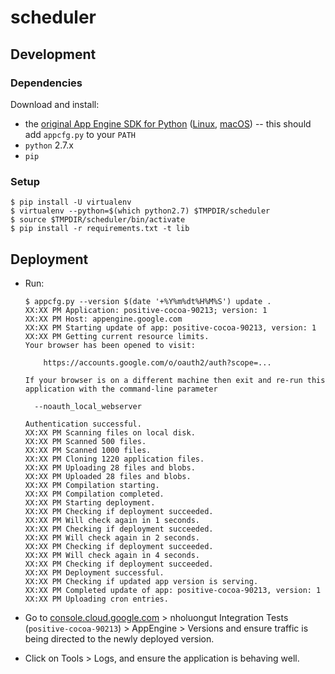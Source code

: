 # scheduler

## Development

### Dependencies

Download and install:

- the [original App Engine SDK for Python](https://cloud.google.com/appengine/docs/standard/python/download) ([Linux](https://storage.googleapis.com/appengine-sdks/featured/google_appengine_1.9.77.zip), [macOS](https://storage.googleapis.com/appengine-sdks/featured/GoogleAppEngineLauncher-1.9.77.dmg)) -- this should add `appcfg.py` to your `PATH`
- `python` 2.7.x
- `pip`

### Setup

```console
$ pip install -U virtualenv
$ virtualenv --python=$(which python2.7) $TMPDIR/scheduler
$ source $TMPDIR/scheduler/bin/activate
$ pip install -r requirements.txt -t lib
```

## Deployment

- Run:
  ```console
  $ appcfg.py --version $(date '+%Y%m%dt%H%M%S') update .
  XX:XX PM Application: positive-cocoa-90213; version: 1
  XX:XX PM Host: appengine.google.com
  XX:XX PM Starting update of app: positive-cocoa-90213, version: 1
  XX:XX PM Getting current resource limits.
  Your browser has been opened to visit:

      https://accounts.google.com/o/oauth2/auth?scope=...

  If your browser is on a different machine then exit and re-run this
  application with the command-line parameter

    --noauth_local_webserver

  Authentication successful.
  XX:XX PM Scanning files on local disk.
  XX:XX PM Scanned 500 files.
  XX:XX PM Scanned 1000 files.
  XX:XX PM Cloning 1220 application files.
  XX:XX PM Uploading 28 files and blobs.
  XX:XX PM Uploaded 28 files and blobs.
  XX:XX PM Compilation starting.
  XX:XX PM Compilation completed.
  XX:XX PM Starting deployment.
  XX:XX PM Checking if deployment succeeded.
  XX:XX PM Will check again in 1 seconds.
  XX:XX PM Checking if deployment succeeded.
  XX:XX PM Will check again in 2 seconds.
  XX:XX PM Checking if deployment succeeded.
  XX:XX PM Will check again in 4 seconds.
  XX:XX PM Checking if deployment succeeded.
  XX:XX PM Deployment successful.
  XX:XX PM Checking if updated app version is serving.
  XX:XX PM Completed update of app: positive-cocoa-90213, version: 1
  XX:XX PM Uploading cron entries.
  ```

- Go to [console.cloud.google.com](https://console.cloud.google.com) > nholuongut Integration Tests (`positive-cocoa-90213`) > AppEngine > Versions and ensure traffic is being directed to the newly deployed version.
- Click on Tools > Logs, and ensure the application is behaving well.
